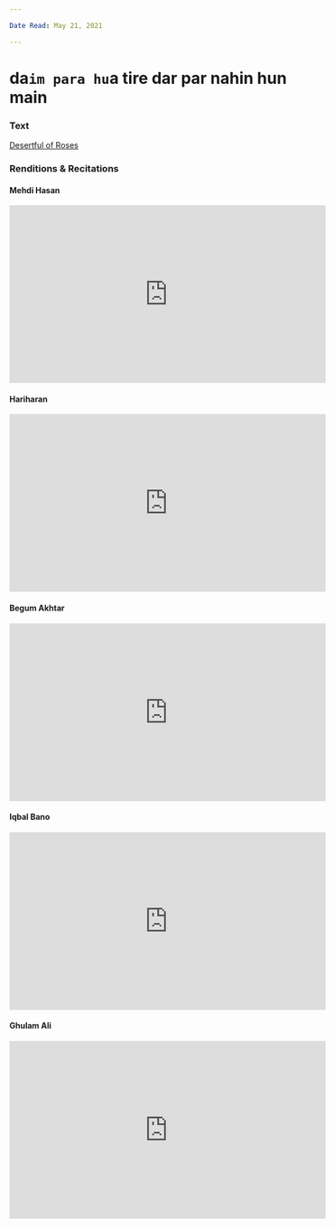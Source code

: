 ```yaml
---

Date Read: May 21, 2021

---
```


# da`im para hu`a tire dar par nahin hun main

### Text
[Desertful of Roses](http://www.columbia.edu/itc/mealac/pritchett/00ghalib/110/index_110.htm)

### Renditions & Recitations

#### Mehdi Hasan

<iframe width="560" height="315" src="https://www.youtube.com/embed/0lTtncba1iM" title="YouTube video player" frameborder="0" allow="accelerometer; autoplay; clipboard-write; encrypted-media; gyroscope; picture-in-picture" allowfullscreen></iframe>

#### Hariharan

<iframe width="560" height="315" src="https://www.youtube.com/embed/QDoMwOxU6n0" title="YouTube video player" frameborder="0" allow="accelerometer; autoplay; clipboard-write; encrypted-media; gyroscope; picture-in-picture" allowfullscreen></iframe>

#### Begum Akhtar

<iframe width="560" height="315" src="https://www.youtube.com/embed/T0hM_8g5YFU" title="YouTube video player" frameborder="0" allow="accelerometer; autoplay; clipboard-write; encrypted-media; gyroscope; picture-in-picture" allowfullscreen></iframe>

#### Iqbal Bano

<iframe width="560" height="315" src="https://www.youtube.com/embed/_OV_XzZlLe4" title="YouTube video player" frameborder="0" allow="accelerometer; autoplay; clipboard-write; encrypted-media; gyroscope; picture-in-picture" allowfullscreen></iframe>

#### Ghulam Ali

<iframe width="560" height="315" src="https://www.youtube.com/embed/37-XxiYQzq0" title="YouTube video player" frameborder="0" allow="accelerometer; autoplay; clipboard-write; encrypted-media; gyroscope; picture-in-picture" allowfullscreen></iframe>

